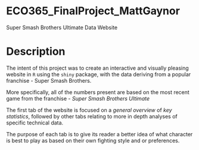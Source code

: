 # ECO365_FinalProject_MattGaynor
Super Smash Brothers Ultimate Data Website


# Description
The intent of this project was to create an interactive and visually pleasing website in `R` using the `shiny` package, with the data deriving from a popular franchise - Super Smash Brothers. 

More specifically, all of the numbers present are based on the most recent game from the franchise - *Super Smash Brothers Ultimate*

The first tab of the website is focused on a *general overview* of *key statistics*, followed by other tabs relating to more in depth analyses of specific technical data.

The purpose of each tab is to give its reader a better idea of what character is best to play as based on their own fighting style and or preferences.
